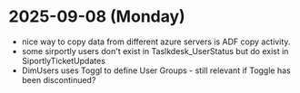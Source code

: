 # 2025-09-08 (Monday)

- nice way to copy data from different azure servers is ADF copy activity.
- some sirportly users don't exist in Taslkdesk_UserStatus but do exist in SiportlyTicketUpdates
- DimUsers uses Toggl to define User Groups - still relevant if Toggle has been discontinued?
